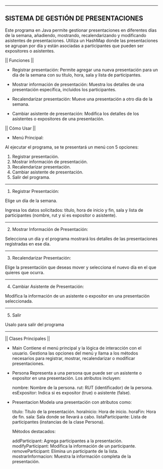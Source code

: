 ------------------------------------------------------------------------------------------------------------------------------------
SISTEMA DE GESTIÓN DE PRESENTACIONES
------------------------------------------------------------------------------------------------------------------------------------

Este programa en Java permite gestionar presentaciones en diferentes días de la semana, añadiendo, mostrando, recalendarizando 
y modificando asistentes de presentaciones. Utiliza un HashMap donde las presentaciones se agrupan por día y están asociadas a 
participantes que pueden ser expositores o asistentes.

|| Funciones ||

- Registrar presentación: Permite agregar una nueva presentación para un día de la semana con su título, hora, sala y lista de 
participantes.

- Mostrar información de presentación: Muestra los detalles de una presentación específica, incluidos los participantes.

- Recalendarizar presentación: Mueve una presentación a otro día de la semana.

- Cambiar asistente de presentación: Modifica los detalles de los asistentes o expositores de una presentación.

|| Cómo Usar ||

- Menú Principal:

Al ejecutar el programa, se te presentará un menú con 5 opciones:

1. Registrar presentación.
2. Mostrar información de presentación.
3. Recalendarizar presentación.
4. Cambiar asistente de presentación.
5. Salir del programa.
________________________________________________________________________________________________________________________________
1. Registrar Presentación:

Elige un día de la semana.

Ingresa los datos solicitados: título, hora de inicio y fin, sala y lista de participantes (nombre, rut y si es expositor o asistente).
________________________________________________________________________________________________________________________________
2. Mostrar Información de Presentación:

Selecciona un día y el programa mostrará los detalles de las presentaciones registradas en ese día.
________________________________________________________________________________________________________________________________
3. Recalendarizar Presentación:

Elige la presentación que deseas mover y selecciona el nuevo día en el que quieres que ocurra.
________________________________________________________________________________________________________________________________
4. Cambiar Asistente de Presentación:

Modifica la información de un asistente o expositor en una presentación seleccionada.
________________________________________________________________________________________________________________________________
5. Salir

Usalo para salir del programa
________________________________________________________________________________________________________________________________

|| Clases Principales ||

- Main
  Contiene el menú principal y la lógica de interacción con el usuario. Gestiona las opciones del menú y llama a los métodos 
  necesarios para registrar, mostrar, recalendarizar o modificar presentaciones.

- Persona
  Representa a una persona que puede ser un asistente o expositor en una presentación. Los atributos incluyen:

  nombre: Nombre de la persona.
  rut: RUT (identificador) de la persona.
  esExpositor: Indica si es expositor (true) o asistente (false).

- Presentacion
  Modela una presentación con atributos como:

  titulo: Título de la presentación.
  horaInicio: Hora de inicio.
  horaFin: Hora de fin.
  sala: Sala donde se llevará a cabo.
  listaParticipante: Lista de participantes (instancias de la clase Persona).

  Métodos destacados:

  addParticipant: Agrega participantes a la presentación.
  modifyParticipant: Modifica la información de un participante.
  removeParticipant: Elimina un participante de la lista.
  mostrarInformacion: Muestra la información completa de la presentación.
